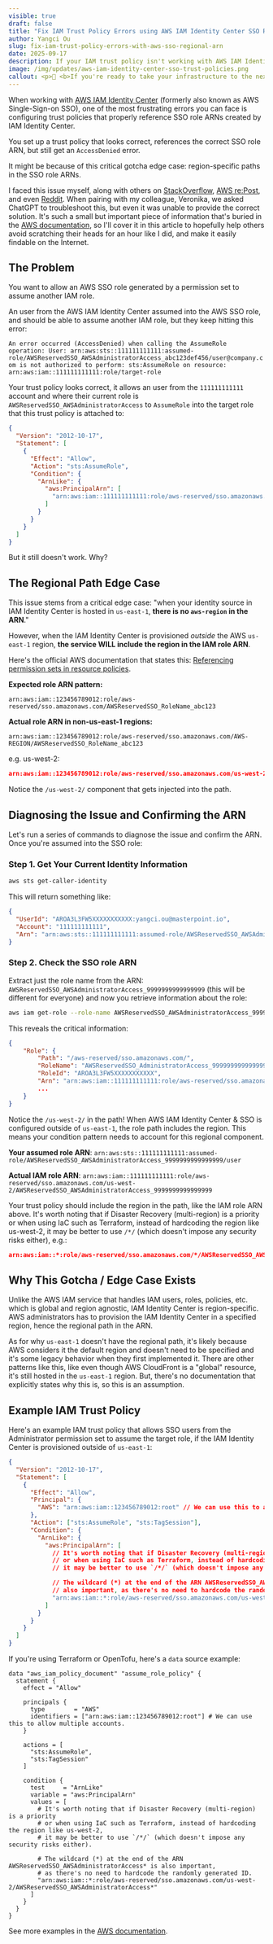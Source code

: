 ```yaml
---
visible: true
draft: false
title: "Fix IAM Trust Policy Errors using AWS IAM Identity Center SSO Role Regional ARN"
author: Yangci Ou
slug: fix-iam-trust-policy-errors-with-aws-sso-regional-arn
date: 2025-09-17
description: If your IAM trust policy isn't working with AWS IAM Identity Center SSO roles, it might be because us-east-1 does not have the region in the ARN while other regions do.
image: /img/updates/aws-iam-identity-center-sso-trust-policies.png
callout: <p>👋 <b>If you're ready to take your infrastructure to the next level, we're here to help. We love to work together with engineering teams to help them build well-documented, scalable, automated IaC that make their jobs easier. <a href='/contact'>Get in touch!</a></p>
---
```


When working with [AWS IAM Identity Center](https://aws.amazon.com/iam/identity-center/) (formerly also known as AWS Single-Sign-on SSO), one of the most frustrating errors you can face is configuring trust policies that properly reference SSO role ARNs created by IAM Identity Center.

You set up a trust policy that looks correct, references the correct SSO role ARN, but still get an `AccessDenied` error.

It might be because of this critical gotcha edge case: region-specific paths in the SSO role ARNs.

I faced this issue myself, along with others on [StackOverflow](https://stackoverflow.com/questions/73639007/allow-user-to-assume-an-iam-role-with-sso-login), [AWS re:Post](https://repost.aws/questions/QUpP-HDDmXT4C1YvjWvoVl_A/aws-identity-center-assumed-role-principals), and even [Reddit](https://www.reddit.com/r/aws/comments/1ml4zjn/trusting_external_customers_aws_idenitity_center/). When pairing with my colleague, Veronika, we asked ChatGPT to troubleshoot this, but even it was unable to provide the correct solution. It's such a small but important piece of information that's buried in the [AWS documentation](https://docs.aws.amazon.com/singlesignon/latest/userguide/referencingpermissionsets.html), so I'll cover it in this article to hopefully help others avoid scratching their heads for an hour like I did, and make it easily findable on the Internet.

## The Problem

You want to allow an AWS SSO role generated by a permission set to assume another IAM role.

An user from the AWS IAM Identity Center assumed into the AWS SSO role, and should be able to assume another IAM role, but they keep hitting this error:

`An error occurred (AccessDenied) when calling the AssumeRole operation: User: arn:aws:sts::111111111111:assumed-role/AWSReservedSSO_AWSAdministratorAccess_abc123def456/user@company.com is not authorized to perform: sts:AssumeRole on resource: arn:aws:iam::111111111111:role/target-role`

Your trust policy looks correct, it allows an user from the `111111111111` account and where their current role is `AWSReservedSSO_AWSAdministratorAccess` to `AssumeRole` into the target role that this trust policy is attached to:

```json
{
  "Version": "2012-10-17",
  "Statement": [
    {
      "Effect": "Allow",
      "Action": "sts:AssumeRole",
      "Condition": {
        "ArnLike": {
          "aws:PrincipalArn": [
            "arn:aws:iam::111111111111:role/aws-reserved/sso.amazonaws.com/AWSReservedSSO_AWSAdministratorAccess*"
          ]
        }
      }
    }
  ]
}
```

But it still doesn't work. Why?

## The Regional Path Edge Case

This issue stems from a critical edge case: "when your identity source in IAM Identity Center is hosted in `us-east-1`, **there is no `aws-region` in the ARN**."

However, when the IAM Identity Center is provisioned _outside_ the AWS `us-east-1` region, **the service WILL include the region in the IAM role ARN**.

Here's the official AWS documentation that states this: [Referencing permission sets in resource policies](https://docs.aws.amazon.com/singlesignon/latest/userguide/referencingpermissionsets.html).

**Expected role ARN pattern:**

`arn:aws:iam::123456789012:role/aws-reserved/sso.amazonaws.com/AWSReservedSSO_RoleName_abc123`

**Actual role ARN in non-us-east-1 regions:**

`arn:aws:iam::123456789012:role/aws-reserved/sso.amazonaws.com/AWS-REGION/AWSReservedSSO_RoleName_abc123`

e.g. us-west-2:

```json
arn:aws:iam::123456789012:role/aws-reserved/sso.amazonaws.com/us-west-2/AWSReservedSSO_RoleName_abc123
```

Notice the `/us-west-2/` component that gets injected into the path.

## Diagnosing the Issue and Confirming the ARN

Let's run a series of commands to diagnose the issue and confirm the ARN. Once you're assumed into the SSO role:

### Step 1. Get Your Current Identity Information

```bash
aws sts get-caller-identity
```

This will return something like:

```json
{
  "UserId": "AROA3L3FW5XXXXXXXXXXX:yangci.ou@masterpoint.io",
  "Account": "111111111111",
  "Arn": "arn:aws:sts::111111111111:assumed-role/AWSReservedSSO_AWSAdministratorAccess_9999999999999999/yangci.ou@masterpoint.io"
}
```

### Step 2. Check the SSO role ARN

Extract just the role name from the ARN: `AWSReservedSSO_AWSAdministratorAccess_9999999999999999` (this will be different for everyone) and now you retrieve information about the role:

```bash
aws iam get-role --role-name AWSReservedSSO_AWSAdministratorAccess_9999999999999999
```

This reveals the critical information:

```json
{
    "Role": {
        "Path": "/aws-reserved/sso.amazonaws.com/",
        "RoleName": "AWSReservedSSO_AdministratorAccess_9999999999999999",
        "RoleId": "AROA3L3FW5XXXXXXXXXXX",
        "Arn": "arn:aws:iam::111111111111:role/aws-reserved/sso.amazonaws.com/us-west-2/AWSReservedSSO_AdministratorAccess_9999999999999999", // Note the /us-west-2/ path here!
        ...
    }
}
```

Notice the `/us-west-2/` in the path! When AWS IAM Identity Center & SSO is configured outside of `us-east-1`, the role path includes the region. This means your condition pattern needs to account for this regional component.

**Your assumed role ARN**: `arn:aws:sts::111111111111:assumed-role/AWSReservedSSO_AWSAdministratorAccess_9999999999999999/user`

**Actual IAM role ARN**: `arn:aws:iam::111111111111:role/aws-reserved/sso.amazonaws.com/us-west-2/AWSReservedSSO_AWSAdministratorAccess_9999999999999999`

Your trust policy should include the region in the path, like the IAM role ARN above. It's worth noting that if Disaster Recovery (multi-region) is a priority or when using IaC such as Terraform, instead of hardcoding the region like us-west-2, it may be better to use `/*/` (which doesn't impose any security risks either), e.g.:

```json
arn:aws:iam::*:role/aws-reserved/sso.amazonaws.com/*/AWSReservedSSO_AWSAdministratorAccess*
```

## Why This Gotcha / Edge Case Exists

Unlike the AWS IAM service that handles IAM users, roles, policies, etc. which is global and region agnostic, IAM Identity Center is region-specific. AWS administrators has to provision the IAM Identity Center in a specified region, hence the regional path in the ARN.

As for why `us-east-1` doesn't have the regional path, it's likely because AWS considers it the default region and doesn't need to be specified and it's some legacy behavior when they first implemented it. There are other patterns like this, like even though AWS CloudFront is a "global" resource, it's still hosted in the `us-east-1` region. But, there's no documentation that explicitly states why this is, so this is an assumption.

## Example IAM Trust Policy

Here's an example IAM trust policy that allows SSO users from the Administrator permission set to assume the target role, if the IAM Identity Center is provisioned outside of `us-east-1`:

```json
{
  "Version": "2012-10-17",
  "Statement": [
    {
      "Effect": "Allow",
      "Principal": {
        "AWS": "arn:aws:iam::123456789012:root" // We can use this to allow multiple accounts.
      },
      "Action": ["sts:AssumeRole", "sts:TagSession"],
      "Condition": {
        "ArnLike": {
          "aws:PrincipalArn": [
            // It's worth noting that if Disaster Recovery (multi-region) is a priority
            // or when using IaC such as Terraform, instead of hardcoding the region like us-west-2,
            // it may be better to use `/*/` (which doesn't impose any security risks either).

            // The wildcard (*) at the end of the ARN AWSReservedSSO_AWSAdministratorAccess* is
            // also important, as there's no need to hardcode the randomly generated ID.
            "arn:aws:iam::*:role/aws-reserved/sso.amazonaws.com/us-west-2/AWSReservedSSO_AWSAdministratorAccess*"
          ]
        }
      }
    }
  ]
}
```

If you're using Terraform or OpenTofu, here's a `data` source example:

```hcl
data "aws_iam_policy_document" "assume_role_policy" {
  statement {
    effect = "Allow"

    principals {
      type        = "AWS"
      identifiers = ["arn:aws:iam::123456789012:root"] # We can use this to allow multiple accounts.
    }

    actions = [
      "sts:AssumeRole",
      "sts:TagSession"
    ]

    condition {
      test     = "ArnLike"
      variable = "aws:PrincipalArn"
      values = [
        # It's worth noting that if Disaster Recovery (multi-region) is a priority
        # or when using IaC such as Terraform, instead of hardcoding the region like us-west-2,
        # it may be better to use `/*/` (which doesn't impose any security risks either).

        # The wildcard (*) at the end of the ARN AWSReservedSSO_AWSAdministratorAccess* is also important,
        # as there's no need to hardcode the randomly generated ID.
        "arn:aws:iam::*:role/aws-reserved/sso.amazonaws.com/us-west-2/AWSReservedSSO_AWSAdministratorAccess*"
      ]
    }
  }
}
```

See more examples in the [AWS documentation](https://docs.aws.amazon.com/singlesignon/latest/userguide/referencingpermissionsets.html#custom-trust-policy-example).
